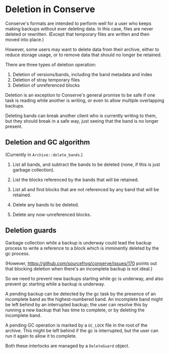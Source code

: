 # Deletion in Conserve

Conserve's formats are intended to perform well for a user who keeps making
backups without ever deleting data. In this case, files are never deleted or
rewritten. (Except that temporary files are written and then moved into place.)

However, some users may want to delete data from their archive, either to reduce
storage usage, or to remove data that should no longer be retained.

There are three types of deletion operation:

1. Deletion of versions/bands, including the band metadata and index
2. Deletion of stray temporary files
3. Deletion of unreferenced blocks

Deletion is an exception to Conserve's general promise to be safe if one task is
reading while another is writing, or even to allow multiple overlapping backups.

Deleting bands can break another client who is currently writing to them, but
they should break in a safe way, just seeing that the band is no longer present.

## Deletion and GC algorithm

(Currently in `Archive::delete_bands`.)

1. List all bands, and subtract the bands to be deleted (none, if this is just garbage collection).

2. List the blocks referenced by the bands that will be retained.

3. List all and find blocks that are not referenced by any band that will be retained.

4. Delete any bands to be deleted.

5. Delete any now-unreferenced blocks.

## Deletion guards

Garbage collection while a backup is underway could lead the backup process to
write a reference to a block which is imminently deleted by the gc process.

(However,
<https://github.com/sourcefrog/conserve/issues/170> points out that blocking
deletion when there's an incomplete backup is not ideal.)

So we need to prevent new backups starting while gc is underway, and also
prevent gc starting while a backup is underway.

A pending backup can be detected by the gc task by the presence of an
incomplete band as the highest-numbered band. An incomplete band might be left
behind by an interrupted backup; the user can resolve this by running a new
backup that has time to complete, or by deleting the incomplete band.

A pending GC operation is marked by a `GC_LOCK` file in the root of the
archive. This might be left behind if the gc is interrupted, but the user can
run it again to allow it to complete.

Both these interlocks are managed by a `DeleteGuard` object.
